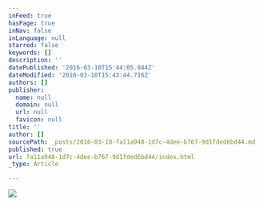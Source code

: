 ```yaml
---
inFeed: true
hasPage: true
inNav: false
inLanguage: null
starred: false
keywords: []
description: ''
datePublished: '2016-03-10T15:44:05.944Z'
dateModified: '2016-03-10T15:43:44.716Z'
authors: []
publisher:
  name: null
  domain: null
  url: null
  favicon: null
title: ''
author: []
sourcePath: _posts/2016-03-10-fa11a948-1d7c-4dee-b767-9d1fded6bd44.md
published: true
url: fa11a948-1d7c-4dee-b767-9d1fded6bd44/index.html
_type: Article

---
```

![](https://the-grid-user-content.s3-us-west-2.amazonaws.com/836d63a8-9eb1-4696-8862-f76ef3749613.jpg)